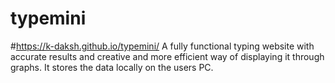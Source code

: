 # typemini
#https://k-daksh.github.io/typemini/
A fully functional typing website with accurate results and creative and more efficient way of displaying it through graphs. It stores the data locally on the users PC.
